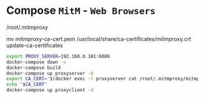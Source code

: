 # Compose `MitM` - `Web Browsers`

/root/.mitmproxy

mv mitmproxy-ca-cert.pem /usr/local/share/ca-certificates/mitmproxy.crt
update-ca-certificates

```sh
export PROXY_SERVER=192.168.0.101:6080
docker-compose down -v
docker-compose build
docker-compose up proxyserver -d
export CA_CERT="$(docker exec -t proxyserver cat /root/.mitmproxy/mitmproxy-ca.pem)"
echo "$CA_CERT"
docker-compose up proxyclient -d
```